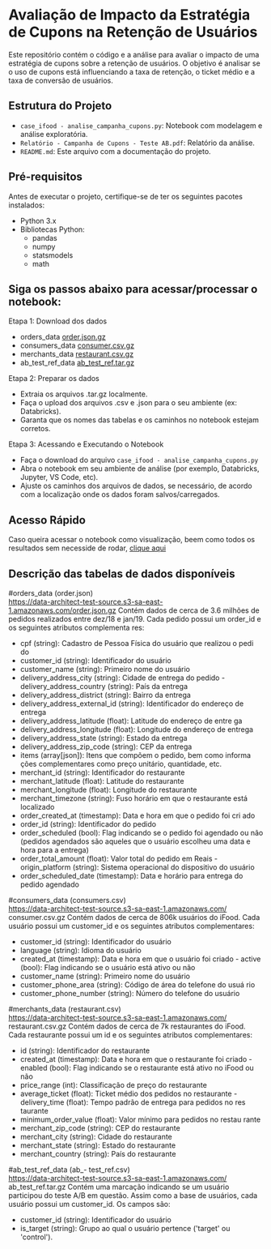 # Avaliação de Impacto da Estratégia de Cupons na Retenção de Usuários

Este repositório contém o código e a análise para avaliar o impacto de uma estratégia de cupons sobre a retenção de usuários. O objetivo é analisar se o uso de cupons está influenciando a taxa de retenção, o ticket médio e a taxa de conversão de usuários.

## Estrutura do Projeto
- `case_ifood - analise_campanha_cupons.py`: Notebook com modelagem e análise exploratória.
- `Relatório - Campanha de Cupons - Teste AB.pdf`: Relatório da análise.
- `README.md`: Este arquivo com a documentação do projeto.

## Pré-requisitos

Antes de executar o projeto, certifique-se de ter os seguintes pacotes instalados:

- Python 3.x
- Bibliotecas Python:
  - pandas
  - numpy
  - statsmodels
  - math


## Siga os passos abaixo para acessar/processar o notebook:

Etapa 1: Download dos dados

- orders_data	[order.json.gz](https://data-architect-test-source.s3-sa-east-1.amazonaws.com/order.json.gz)
- consumers_data	[consumer.csv.gz](https://data-architect-test-source.s3-sa-east-1.amazonaws.com/consumer.csv.gz)
- merchants_data	[restaurant.csv.gz](https://data-architect-test-source.s3-sa-east-1.amazonaws.com/restaurant.csv.gz)
- ab_test_ref_data	[ab_test_ref.tar.gz](https://data-architect-test-source.s3-sa-east-1.amazonaws.com/ab_test_ref.tar.gz)

Etapa 2: Preparar os dados
- Extraia os arquivos .tar.gz localmente.
- Faça o upload dos arquivos .csv e .json para o seu ambiente (ex: Databricks).
- Garanta que os nomes das tabelas e os caminhos no notebook estejam corretos.

Etapa 3: Acessando e Executando o Notebook 
- Faça o download do arquivo `case_ifood - analise_campanha_cupons.py` 
- Abra o notebook em seu ambiente de análise (por exemplo, Databricks, Jupyter, VS Code, etc).
- Ajuste os caminhos dos arquivos de dados, se necessário, de acordo com a localização onde os dados foram salvos/carregados.
   
## Acesso Rápido
Caso queira acessar o notebook como visualização, beem como todos os resultados sem necesside de rodar, [clique aqui](https://databricks-prod-cloudfront.cloud.databricks.com/public/4027ec902e239c93eaaa8714f173bcfc/2110729935403588/2434208335637225/4474531956897067/latest.html)

## Descrição das tabelas de dados disponíveis  

#orders_data (order.json)  
https://data-architect-test-source.s3-sa-east-1.amazonaws.com/order.json.gz 
Contém dados de cerca de 3.6 milhões de pedidos realizados entre dez/18 e  jan/19. Cada pedido possui um order_id e os seguintes atributos complementa res:  
- cpf (string): Cadastro de Pessoa Física do usuário que realizou o pedi do  
- customer_id (string): Identificador do usuário  
- customer_name (string): Primeiro nome do usuário  
- delivery_address_city (string): Cidade de entrega do pedido  - delivery_address_country (string): País da entrega  
- delivery_address_district (string): Bairro da entrega  
- delivery_address_external_id (string): Identificador do endereço  de entrega  
- delivery_address_latitude (float): Latitude do endereço de entre ga  
- delivery_address_longitude (float): Longitude do endereço de  entrega  
- delivery_address_state (string): Estado da entrega  
- delivery_address_zip_code (string): CEP da entrega  
- items (array[json]): Itens que compõem o pedido, bem como informa ções complementares como preço unitário, quantidade, etc. 
- merchant_id (string): Identificador do restaurante  
- merchant_latitude (float): Latitude do restaurante  
- merchant_longitude (float): Longitude do restaurante  
- merchant_timezone (string): Fuso horário em que o restaurante está  localizado  
- order_created_at (timestamp): Data e hora em que o pedido foi cri ado  
- order_id (string): Identificador do pedido  
- order_scheduled (bool): Flag indicando se o pedido foi agendado ou  não (pedidos agendados são aqueles que o usuário escolheu uma data  e hora para a entrega)  
- order_total_amount (float): Valor total do pedido em Reais  - origin_platform (string): Sistema operacional do dispositivo do  usuário  
- order_scheduled_date (timestamp): Data e horário para entrega do  pedido agendado

#consumers_data (consumers.csv)  
https://data-architect-test-source.s3-sa-east-1.amazonaws.com/ consumer.csv.gz 
Contém dados de cerca de 806k usuários do iFood. Cada usuário possui um  customer_id e os seguintes atributos complementares:  
- customer_id (string): Identificador do usuário  
- language (string): Idioma do usuário  
- created_at (timestamp): Data e hora em que o usuário foi criado  - active (bool): Flag indicando se o usuário está ativo ou não 
- customer_name (string): Primeiro nome do usuário  
- customer_phone_area (string): Código de área do telefone do usuá rio  
- customer_phone_number (string): Número do telefone do usuário  

#merchants_data (restaurant.csv)  
https://data-architect-test-source.s3-sa-east-1.amazonaws.com/ restaurant.csv.gz 
Contém dados de cerca de 7k restaurantes do iFood. Cada restaurante possui  um id e os seguintes atributos complementares:  
- id (string): Identificador do restaurante  
- created_at (timestamp): Data e hora em que o restaurante foi criado  - enabled (bool): Flag indicando se o restaurante está ativo no iFood ou  não  
- price_range (int): Classificação de preço do restaurante  
- average_ticket (float): Ticket médio dos pedidos no restaurante  - delivery_time (float): Tempo padrão de entrega para pedidos no res taurante  
- minimum_order_value (float): Valor mínimo para pedidos no restau rante  
- merchant_zip_code (string): CEP do restaurante  
- merchant_city (string): Cidade do restaurante  
- merchant_state (string): Estado do restaurante  
- merchant_country (string): País do restaurante 

#ab_test_ref_data (ab_- test_ref.csv)  
https://data-architect-test-source.s3-sa-east-1.amazonaws.com/ ab_test_ref.tar.gz 
Contém uma marcação indicando se um usuário participou do teste A/B em  questão. Assim como a base de usuários, cada usuário possui um customer_id.  Os campos são:  
- customer_id (string): Identificador do usuário  
- is_target (string): Grupo ao qual o usuário pertence ('target' ou  'control').
